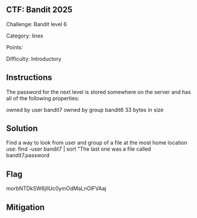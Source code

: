 ## CTF: Bandit 2025
Challenge: Bandit level 6

Category:  linex

Points:

Difficulty: Introductory

## Instructions
The password for the next level is stored somewhere on the server and has all of the following properties:

owned by user bandit7
owned by group bandit6
33 bytes in size


## Solution
Find a way to look from user and group of a file at the most home location
use: find -user bandit7 | sort "The last one was a file called bandit7.password 


## Flag
morbNTDkSW6jIlUc0ymOdMaLnOlFVAaj


## Mitigation


